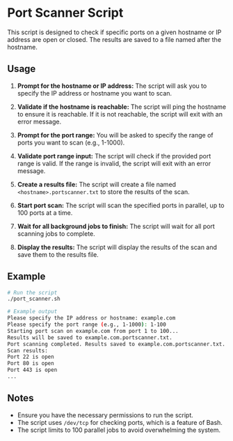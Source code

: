 # Port Scanner Script

This script is designed to check if specific ports on a given hostname or IP address are open or closed. The results are saved to a file named after the hostname.

## Usage

1. **Prompt for the hostname or IP address:**
    The script will ask you to specify the IP address or hostname you want to scan.

2. **Validate if the hostname is reachable:**
    The script will ping the hostname to ensure it is reachable. If it is not reachable, the script will exit with an error message.

3. **Prompt for the port range:**
    You will be asked to specify the range of ports you want to scan (e.g., 1-1000).

4. **Validate port range input:**
    The script will check if the provided port range is valid. If the range is invalid, the script will exit with an error message.

5. **Create a results file:**
    The script will create a file named `<hostname>.portscanner.txt` to store the results of the scan.

6. **Start port scan:**
    The script will scan the specified ports in parallel, up to 100 ports at a time.

7. **Wait for all background jobs to finish:**
    The script will wait for all port scanning jobs to complete.

8. **Display the results:**
    The script will display the results of the scan and save them to the results file.

## Example

```bash
# Run the script
./port_scanner.sh

# Example output
Please specify the IP address or hostname: example.com
Please specify the port range (e.g., 1-1000): 1-100
Starting port scan on example.com from port 1 to 100...
Results will be saved to example.com.portscanner.txt.
Port scanning completed. Results saved to example.com.portscanner.txt.
Scan results:
Port 22 is open
Port 80 is open
Port 443 is open
...
```

## Notes

- Ensure you have the necessary permissions to run the script.
- The script uses `/dev/tcp` for checking ports, which is a feature of Bash.
- The script limits to 100 parallel jobs to avoid overwhelming the system.

